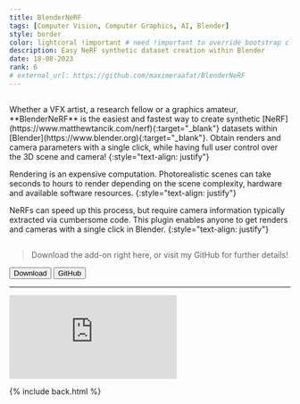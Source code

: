 ```yaml
---
title: BlenderNeRF
tags: [Computer Vision, Computer Graphics, AI, Blender]
style: border
color: lightcoral !important # need !important to override bootstrap class
description: Easy NeRF synthetic dataset creation within Blender
date: 18-08-2023
rank: 6
# external_url: https://github.com/maximeraafat/BlenderNeRF
---
```


<hr style='visibility:hidden'>
Whether a VFX artist, a research fellow or a graphics amateur, **BlenderNeRF** is the easiest and fastest way to create synthetic [NeRF](https://www.matthewtancik.com/nerf){:target="_blank"} datasets within [Blender](https://www.blender.org){:target="_blank"}. Obtain renders and camera parameters with a single click, while having full user control over the 3D scene and camera!
{:style="text-align: justify"}

Rendering is an expensive computation. Photorealistic scenes can take seconds to hours to render depending on the scene complexity, hardware and available software resources.
{:style="text-align: justify"}

NeRFs can speed up this process, but require camera information typically extracted via cumbersome code. This plugin enables anyone to get renders and cameras with a single click in Blender.
{:style="text-align: justify"}
<hr style='visibility:hidden'>

> Download the add-on right here, or visit my GitHub for further details!

<button type="button" class="btn btn-outline-primary" onclick="location.href='https://github.com/maximeraafat/BlenderNeRF/archive/refs/heads/main.zip'"><span class="fa fa-download"></span> Download</button>
<button type="button" class="btn btn-outline-primary" onclick="window.open('https://github.com/maximeraafat/BlenderNeRF', '_blank'); return false"><span class="fab fa-github"></span> GitHub</button>

<hr style='height:{{site.height}}'>

<div class="youtube">
    <iframe src="https://www.youtube.com/embed/C8YuDoU11cg" title="YouTube video player" frameborder="0" allow="accelerometer; autoplay; clipboard-write; encrypted-media; gyroscope; picture-in-picture; web-share" allowfullscreen></iframe>
</div>

{% include back.html %}